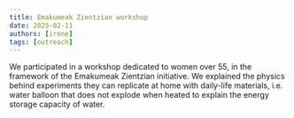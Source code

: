 ```yaml
---
title: Emakumeak Zientzian workshop
date: 2025-02-11
authors: [irene]
tags: [outreach]
---
```


We participated in a workshop dedicated to women over 55,
in the framework of the Emakumeak Zientzian initiative.
We explained the physics behind experiments they
can replicate at home with daily-life materials, i.e. water balloon 
that does not explode when heated to explain the energy storage 
capacity of water.
